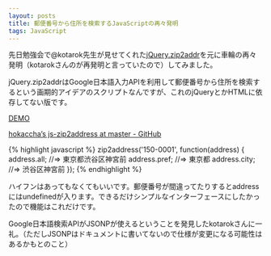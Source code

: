 ```yaml
---
layout: posts
title: 郵便番号から住所を検索するJavaScriptの再々発明
tags: JavaScript
---
```


先日勉強会で@kotarok先生が見せてくれた[jQuery.zip2addr](https://github.com/kotarok/jQuery.zip2addr)を元に車輪の再々発明（kotarokさんのが再発明と言っていたので）してみました。

jQuery.zip2addrはGoogle日本語入力APIを利用して郵便番号から住所を検索するという画期的アイデアのスクリプトなんですが、これのjQueryとかHTMLに依存してない版です。

[DEMO](/sample/2010-11-10-10190952/index.html)

[hokaccha’s js-zip2address at master - GitHub](https://github.com/hokaccha/js-zip2address)

{% highlight javascript %}
zip2address('150-0001', function(address) {
    address.all;  //=> 東京都渋谷区神宮前
    address.pref; //=> 東京都
    address.city; //=> 渋谷区神宮前
});
{% endhighlight %}

ハイフンはあってもなくてもいいです。郵便番号が間違ってたりするとaddressにはundefinedが入ります。できるだけシンプルなインターフェースにしたかったので機能はこれだけです。

Google日本語検索APIがJSONPが使えるということを発見したkotarokさんに一礼。（ただしJSONPはドキュメントに書いてないので仕様が変更になる可能性はあるかもとのこと）
